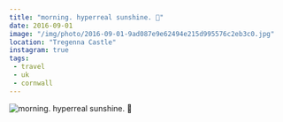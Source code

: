 ```yaml
---
title: "morning. hyperreal sunshine. 🌲"
date: 2016-09-01
image: "/img/photo/2016-09-01-9ad087e9e62494e215d995576c2eb3c0.jpg"
location: "Tregenna Castle"
instagram: true
tags:
 - travel
 - uk
 - cornwall
---
```


![morning. hyperreal sunshine. 🌲](/img/photo/2016-09-01-9ad087e9e62494e215d995576c2eb3c0.jpg)
